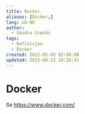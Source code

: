 ```yaml
---
title: Docker
aliases: [Docker,]
lang: nb-NO
author:
  - Sondre Grønås
tags:
  - Definisjon
  - Docker
created: 2022-05-03 02:00:00
updated: 2022-08-13 20:26:41
---
```

# Docker
Se https://www.docker.com/